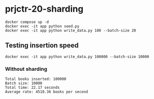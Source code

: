 # prjctr-20-sharding

```
docker compose up -d
docker exec -it app python seed.py
docker exec -it app python write_data.py 100 --batch-size 20
```

## Testing insertion speed

```
docker exec -it app python write_data.py 100000 --batch-size 10000
```

### Without sharding

```
Total books inserted: 100000
Batch size: 10000
Total time: 22.17 seconds
Average rate: 4510.36 books per second
```
